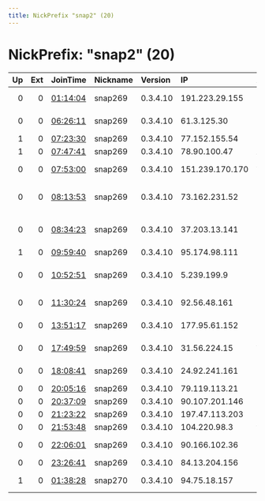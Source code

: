 ```yaml
---
title: NickPrefix "snap2" (20)
---
```


# NickPrefix: "snap2" (20)

|   Up |   Ext | JoinTime                                                                                            | Nickname   | Version   | IP              | AS                                       | CC   |   ORp |   Dirp | OS    | Contact   |   eFamMembers |
|-----:|------:|:----------------------------------------------------------------------------------------------------|:-----------|:----------|:----------------|:-----------------------------------------|:-----|------:|-------:|:------|:----------|--------------:|
|    0 |     0 | [01:14:04](https://metrics.torproject.org/rs.html#details/7AF81AD3E5012986067DA32A880131654CD3F366) | snap269    | 0.3.4.10  | 191.223.29.155  | Brasil Telecom S/A - Filial Distrito Fed | br   | 33567 |      0 | Linux | None      |             1 |
|    0 |     0 | [06:26:11](https://metrics.torproject.org/rs.html#details/8BF1825B11E75674045A97D4439C0F6A14B4BC9D) | snap269    | 0.3.4.10  | 61.3.125.30     | National Internet Backbone               | in   | 37777 |      0 | Linux | None      |             1 |
|    1 |     0 | [07:23:30](https://metrics.torproject.org/rs.html#details/B7D41005421AE3ACA85E3F5F78883B125706C269) | snap269    | 0.3.4.10  | 77.152.155.54   | SFR SA                                   | fr   | 37969 |      0 | Linux | None      |             1 |
|    1 |     0 | [07:47:41](https://metrics.torproject.org/rs.html#details/556FD215852009281E0EEA2CE4D564E5AC4B5346) | snap269    | 0.3.4.10  | 78.90.100.47    | A1 Bulgaria EAD                          | bg   | 44939 |      0 | Linux | None      |             1 |
|    0 |     0 | [07:53:00](https://metrics.torproject.org/rs.html#details/3FC48E35AD03AB233133335BA11DD5222189315E) | snap269    | 0.3.4.10  | 151.239.170.170 | Aria Shatel Company Ltd                  | ir   | 39503 |      0 | Linux | None      |             1 |
|    0 |     0 | [08:13:53](https://metrics.torproject.org/rs.html#details/541B8F59ED15D32028779073B4028A9354C1F5F6) | snap269    | 0.3.4.10  | 73.162.231.52   | Comcast Cable Communications, LLC        | us   | 44253 |      0 | Linux | None      |             1 |
|    0 |     0 | [08:34:23](https://metrics.torproject.org/rs.html#details/DB5088EE4267F7054C9D43C4D3AE982E1B8674AB) | snap269    | 0.3.4.10  | 37.203.13.141   | TeNeT Scientific Production Enterprise L | ua   | 45209 |      0 | Linux | None      |             1 |
|    1 |     0 | [09:59:40](https://metrics.torproject.org/rs.html#details/BC0A623D5FC11BE8AC332ABF8E7D5B364453B4E4) | snap269    | 0.3.4.10  | 95.174.98.111   | Mikhail Majorov                          | ru   | 44441 |      0 | Linux | None      |             1 |
|    0 |     0 | [10:52:51](https://metrics.torproject.org/rs.html#details/91EBDB3EB3CC283605C4F5103579E11EF81BAEBE) | snap269    | 0.3.4.10  | 5.239.199.9     | Iran Telecommunication Company PJS       | ir   | 43031 |      0 | Linux | None      |             1 |
|    0 |     0 | [11:30:24](https://metrics.torproject.org/rs.html#details/448BD51E63AF0DE71C3E53CC09A71205F85DBD15) | snap269    | 0.3.4.10  | 92.56.48.161    | Orange Espagne SA                        | es   | 41641 |      0 | Linux | None      |             1 |
|    0 |     0 | [13:51:17](https://metrics.torproject.org/rs.html#details/1E64B1048B6A179A9A6BA5654FAFDA1DF43025EF) | snap269    | 0.3.4.10  | 177.95.61.152   | TELEFu00D4NICA BRASIL S.A                | br   | 32941 |      0 | Linux | None      |             1 |
|    0 |     0 | [17:49:59](https://metrics.torproject.org/rs.html#details/1B1C270A38262CE5729B4A741351CF5BCF159649) | snap269    | 0.3.4.10  | 31.56.224.15    | Aria Shatel Company Ltd                  | ir   | 44951 |      0 | Linux | None      |             1 |
|    0 |     0 | [18:08:41](https://metrics.torproject.org/rs.html#details/C02E22C8A784CBC2EE888C7E48F23E6303D9536E) | snap269    | 0.3.4.10  | 24.92.241.161   | Time Warner Cable Internet LLC           | us   | 41915 |      0 | Linux | None      |             1 |
|    0 |     0 | [20:05:16](https://metrics.torproject.org/rs.html#details/E0CBD42B63AE072F9B2D133264FCB023F4D5F138) | snap269    | 0.3.4.10  | 79.119.113.21   | RCS &amp; RDS                            | ro   | 42149 |      0 | Linux | None      |             1 |
|    0 |     0 | [20:37:09](https://metrics.torproject.org/rs.html#details/8687B66BEEDD44CF6557E24DEDB154B53906D89D) | snap269    | 0.3.4.10  | 90.107.201.146  | Orange                                   | fr   | 44325 |      0 | Linux | None      |             1 |
|    0 |     0 | [21:23:22](https://metrics.torproject.org/rs.html#details/DD5321A0F66CD70786BE8B55F5FDA7AC330B604C) | snap269    | 0.3.4.10  | 197.47.113.203  | TE-AS                                    | eg   | 33867 |      0 | Linux | None      |             1 |
|    0 |     0 | [21:53:48](https://metrics.torproject.org/rs.html#details/11D3A150D3B559A0988AA966964D999616899216) | snap269    | 0.3.4.10  | 104.220.98.3    | vanoppen.biz LLC                         | us   | 42981 |      0 | Linux | None      |             1 |
|    0 |     0 | [22:06:01](https://metrics.torproject.org/rs.html#details/33757EC1673C8459DA8337B155872B9548670526) | snap269    | 0.3.4.10  | 90.166.102.36   | Orange Espagne SA                        | es   | 44981 |      0 | Linux | None      |             1 |
|    0 |     0 | [23:26:41](https://metrics.torproject.org/rs.html#details/9E4BBC75614BAFC67F46198CF021A13D3733E2D7) | snap269    | 0.3.4.10  | 84.13.204.156   | TalkTalk                                 | gb   | 42139 |      0 | Linux | None      |             1 |
|    1 |     0 | [01:38:28](https://metrics.torproject.org/rs.html#details/24A61B652E05844285D58FB5D93A71C831A7DCDC) | snap270    | 0.3.4.10  | 94.75.18.157    | PJSC Bashinformsvyaz                     | ru   | 36936 |      0 | Linux | None      |             1 |
